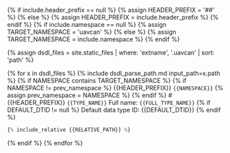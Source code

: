 {% if include.header_prefix == null %} {% assign HEADER_PREFIX = '##' %}
{% else %}                             {% assign HEADER_PREFIX = include.header_prefix %}
{% endif %}
{% if include.namespace == null %} {% assign TARGET_NAMESPACE = 'uavcan' %}
{% else %}                         {% assign TARGET_NAMESPACE = include.namespace %}
{% endif %}

{% assign dsdl_files = site.static_files | where: 'extname', '.uavcan' | sort: 'path' %}

{% for x in dsdl_files %}
{% include dsdl_parse_path.md input_path=x.path %}
{% if NAMESPACE contains TARGET_NAMESPACE %}
{% if NAMESPACE != prev_namespace %}
{{HEADER_PREFIX}} `{{NAMESPACE}}`
{% assign prev_namespace = NAMESPACE %}
{% endif %}
#{{HEADER_PREFIX}} `{{TYPE_NAME}}`
Full name: `{{FULL_TYPE_NAME}}`
{% if DEFAULT_DTID != null %}
Default data type ID: {{DEFAULT_DTID}}
{% endif %}
```python
{% include_relative {{RELATIVE_PATH}} %}
```
{% endif %}
{% endfor %}
